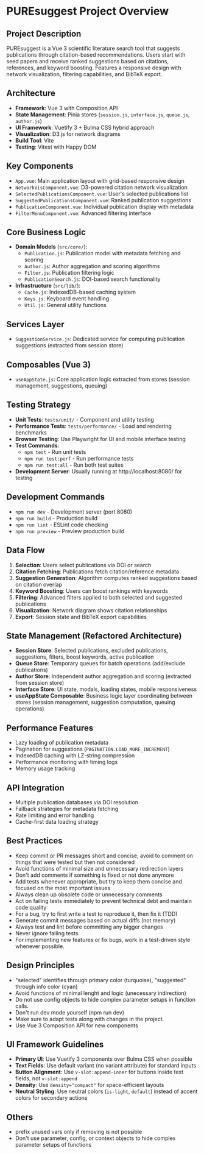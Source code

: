# PUREsuggest Project Overview

## Project Description

PUREsuggest is a Vue 3 scientific literature search tool that suggests publications through citation-based recommendations. Users start with seed papers and receive ranked suggestions based on citations, references, and keyword boosting. Features a responsive design with network visualization, filtering capabilities, and BibTeX export.

## Architecture

- **Framework**: Vue 3 with Composition API
- **State Management**: Pinia stores (`session.js`, `interface.js`, `queue.js`, `author.js`)
- **UI Framework**: Vuetify 3 + Bulma CSS hybrid approach
- **Visualization**: D3.js for network diagrams
- **Build Tool**: Vite
- **Testing**: Vitest with Happy DOM

## Key Components

- `App.vue`: Main application layout with grid-based responsive design
- `NetworkVisComponent.vue`: D3-powered citation network visualization
- `SelectedPublicationsComponent.vue`: User's selected publications list
- `SuggestedPublicationsComponent.vue`: Ranked publication suggestions
- `PublicationComponent.vue`: Individual publication display with metadata
- `FilterMenuComponent.vue`: Advanced filtering interface

## Core Business Logic

- **Domain Models** (`src/core/`):
  - `Publication.js`: Publication model with metadata fetching and scoring
  - `Author.js`: Author aggregation and scoring algorithms
  - `Filter.js`: Publication filtering logic
  - `PublicationSearch.js`: DOI-based search functionality
- **Infrastructure** (`src/lib/`):
  - `Cache.js`: IndexedDB-based caching system
  - `Keys.js`: Keyboard event handling
  - `Util.js`: General utility functions

## Services Layer

- `SuggestionService.js`: Dedicated service for computing publication suggestions (extracted from session store)

## Composables (Vue 3)

- `useAppState.js`: Core application logic extracted from stores (session management, suggestions, queuing)

## Testing Strategy

- **Unit Tests**: `tests/unit/` - Component and utility testing
- **Performance Tests**: `tests/performance/` - Load and rendering benchmarks
- **Browser Testing**: Use Playwright for UI and mobile interface testing
- **Test Commands**:
  - `npm test` - Run unit tests
  - `npm run test:perf` - Run performance tests
  - `npm run test:all` - Run both test suites
- **Development Server**: Usually running at http://localhost:8080/ for testing

## Development Commands

- `npm run dev` - Development server (port 8080)
- `npm run build` - Production build
- `npm run lint` - ESLint code checking
- `npm run preview` - Preview production build

## Data Flow

1. **Selection**: Users select publications via DOI or search
2. **Citation Fetching**: Publications fetch citation/reference metadata
3. **Suggestion Generation**: Algorithm computes ranked suggestions based on citation overlap
4. **Keyword Boosting**: Users can boost rankings with keywords
5. **Filtering**: Advanced filters applied to both selected and suggested publications
6. **Visualization**: Network diagram shows citation relationships
7. **Export**: Session state and BibTeX export capabilities

## State Management (Refactored Architecture)

- **Session Store**: Selected publications, excluded publications, suggestions, filters, boost keywords, active publication
- **Queue Store**: Temporary queues for batch operations (add/exclude publications)
- **Author Store**: Independent author aggregation and scoring (extracted from session store)
- **Interface Store**: UI state, modals, loading states, mobile responsiveness
- **useAppState Composable**: Business logic layer coordinating between stores (session management, suggestion computation, queuing operations)

## Performance Features

- Lazy loading of publication metadata
- Pagination for suggestions (`PAGINATION.LOAD_MORE_INCREMENT`)
- IndexedDB caching with LZ-string compression
- Performance monitoring with timing logs
- Memory usage tracking

## API Integration

- Multiple publication databases via DOI resolution
- Fallback strategies for metadata fetching
- Rate limiting and error handling
- Cache-first data loading strategy

## Best Practices

- Keep commit or PR messages short and concise, avoid to comment on things that were tested but then not considered
- Avoid functions of minimal size and unnecessary redirection layers
- Don't add comments if something is fixed or not done anymore
- Add tests whenever appropriate, but try to keep them concise and focused on the most important issues
- Always clean up obsolete code or unnecessary comments
- Act on failing tests immediately to prevent technical debt and maintain code quality
- For a bug, try to first write a test to reproduce it, then fix it (TDD)
- Generate commit messages based on actual diffs (not memory)
- Always test and lint before committing any bigger changes
- Never ignore failing tests.
- For implementing new features or fix bugs, work in a test-driven style whenever possible.

## Design Principles

- "selected" identifies through primary color (turquoise), "suggested" through info color (cyan)
- Avoid functions of minimal lenght and logic (unecessary indirection)
- Do not use config objects to hide complex parameter setups in function calls.
- Don't run dev mode yourself (npm run dev)
- Make sure to adapt tests along with changes in the project.
- Use Vue 3 Composition API for new components

## UI Framework Guidelines

- **Primary UI**: Use Vuetify 3 components over Bulma CSS when possible
- **Text Fields**: Use default variant (no variant attribute) for standard inputs
- **Button Alignment**: Use `v-slot:append-inner` for buttons inside text fields, not `v-slot:append`
- **Density**: Use `density="compact"` for space-efficient layouts
- **Neutral Styling**: Use neutral colors (`is-light`, `default`) instead of accent colors for secondary actions

## Others

- prefix unused vars only if removing is not possible
- Don't use parameter, config, or context objects to hide complex parameter setups of functions
